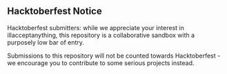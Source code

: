 ## Hacktoberfest Notice

Hacktoberfest submitters: while we appreciate your interest in illacceptanything, this repository is a collaborative sandbox with a purposely low bar of entry.

Submissions to this repository will not be counted towards Hacktoberfest - we encourage you to contribute to some serious projects instead.

<!--
-- James Lu <james@overdrivenetworks.com> Mon Sep 30 18:19:47 PDT 2019
-->
